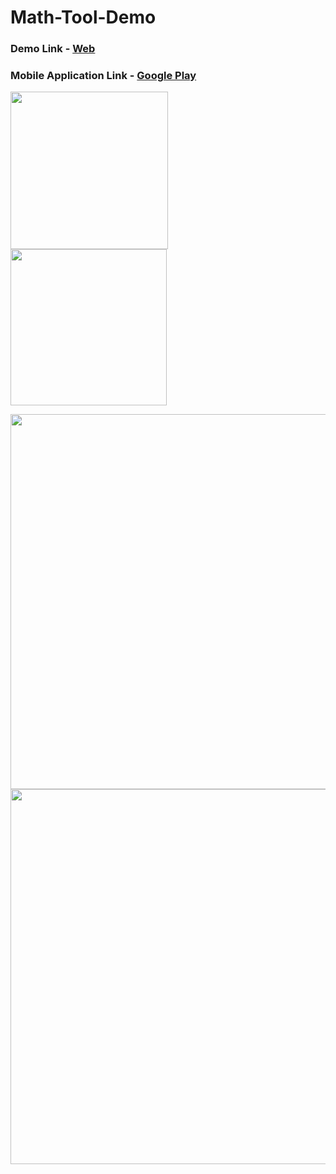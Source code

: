 # Math-Tool-Demo

### Demo Link - [Web](https://imtheguna.github.io/Math-Tool-Demo/) 

### Mobile Application Link - [Google Play](https://play.google.com/store/apps/details?id=com.goo.math)

<img src="https://user-images.githubusercontent.com/58139175/116777254-433a4380-aa8b-11eb-9402-a761c039d4b4.JPG" width="252">    <img src="https://user-images.githubusercontent.com/58139175/116777256-446b7080-aa8b-11eb-9e92-4ebc4699b70b.JPG" width="250">

<img src="https://user-images.githubusercontent.com/58139175/116777257-45040700-aa8b-11eb-86c2-2f88d924400a.JPG" width="600">

<img src="https://user-images.githubusercontent.com/58139175/116777258-45040700-aa8b-11eb-9398-d83b86aef6f0.JPG" width="600">
